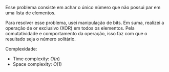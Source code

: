 Esse problema consiste em achar o único número que não possui par em uma lista de elementos.

Para resolver esse problema, usei manipulação de bits. Em suma, realizei a operação de or exclusivo (XOR) em todos os elementos. Pela comutatividade e comportamento da operação, isso faz com que o resultado seja o número solitário.

Complexidade:
- Time complexity: $O(n)$
- Space complexity: $O(1)$